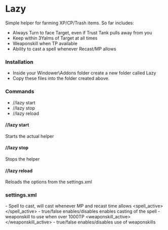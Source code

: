 # Lazy

Simple helper for farming XP/CP/Trash items. So far includes:

  - Always Turn to face Target, even if Trust Tank pulls away from you
  - Keep within 3Yalms of Target at all times
  - Weaponskill when TP available
  - Ability to cast a spell whenever Recast/MP allows

### Installation

* Inside your Windower\Addons folder create a new folder called Lazy
* Copy these files into the folder created above.

### Commands
* //lazy start
* //lazy stop
* //lazy reload

#### //lazy start
Starts the actual helper

#### //lazy stop
Stops the helper

#### //lazy reload
Reloads the options from the settings.xml

### settings.xml
<spell></spell> - Spell to cast, will cast whenever MP and recast time allows
<spell_active></spell_active> - true/false enables/disables enables casting of the spell
<weaponskill></weaponskill> - weaponskill to use when over 1000TP
<weaponskill_active></weaponskill_active> - true/false enables/disables use of weaponskills

